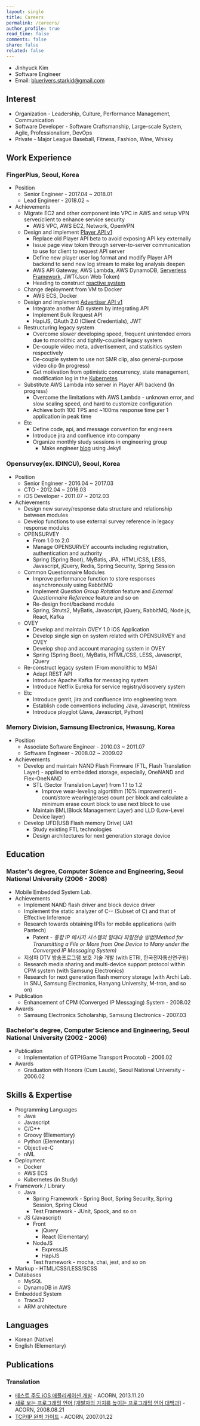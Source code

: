 ```yaml
---
layout: single
title: Careers
permalink: /careers/
author_profile: true
read_time: false
comments: false
share: false
related: false
---
```


* Jinhyuck Kim
* Software Engineer
* Email: [bluerivers.starkid@gmail.com](mailto:bluerivers.starkid@gmail.com)


## Interest

* Organization - Leadership, Culture, Performance Management, Communication
* Software Developer - Software Craftsmanship, Large-scale System, Agile, Professionalism, DevOps
* Private - Major League Baseball, Fitness, Fashion, Wine, Whisky


## Work Experience

### FingerPlus, Seoul, Korea
* Position
  * Senior Engineer - 2017.04 ~ 2018.01
  * Lead Engineer - 2018.02 ~
* Achievements
  * Migrate EC2 and other component into VPC in AWS and setup VPN server/client to enhance service security
    * AWS VPC, AWS EC2, Network, OpenVPN
  * Design and implement [Player API v1](https://developer.video-tag.kr/player/overview.html)
    * Replace old Player API beta to avoid exposing API key externally
    * Issue page view token through server-to-server communication to use for client to request API server
    * Define new player user log format and modify Player API backend to send new log stream to make log analysis deepen
    * AWS API Gateway, AWS Lambda, AWS DynamoDB, [Serverless Framework](https://serverless.com/), JWT(Json Web Token)
    * Heading to construct [reactive system](https://www.reactivemanifesto.org/)
  * Change deployment from VM to Docker
    * AWS ECS, Docker
  * Design and implement [Advertiser API v1](https://developer.video-tag.kr/advertiser/overview.html)
    * Integrate another AD system by integrating API
    * Implement Bulk Request API
    * HapiJS, OAuth 2.0 (Client Credentials), JWT
  * Restructuring legacy system
    * Overcome slower developing speed, frequent unintended errors due to monolithic and tightly-coupled legacy system
    * De-couple video meta, advertisement, and statisitics system respectively
    * De-couple system to use not SMR clip, also general-purpose video clip (In progress)
    * Get motivation from optimistic concurrency, state management, modification log in the [Kubernetes](https://kubernetes.io)
  * Substitute AWS Lambda into server in Player API backend (In progress)
    * Overcome the limitations with AWS Lambda - unknown error, and slow scaling speed, and hard to customize configuration
    * Achieve both 100 TPS and ~100ms response time per 1 application in peak time
  * Etc
    * Define code, api, and message convention for engineers
    * Introduce jira and confluence into company
    * Organize monthly study sessions in engineering group
      * Make engineer [blog](https://fingerplus.github.io/) using Jekyll


### Opensurvey(ex. IDINCU), Seoul, Korea
* Position
  * Senior Engineer - 2016.04 ~ 2017.03
  * CTO - 2012.04 ~ 2016.03
  * iOS Developer - 2011.07 ~ 2012.03
* Achievements
  * Design new survey/response data structure and relationship between modules
  * Develop functions to use external survey reference in legacy response modules
  * OPENSURVEY
    * From 1.0 to 2.0
    * Manage OPENSURVEY accounts including registration, authentication and authority
    * Spring (Spring Boot), MyBatis, JPA, HTML/CSS, LESS, Javascript, jQuery, Redis, Spring Security, Spring Session
  * Common Questionnaire Modules
    * Improve performance function to store responses asynchronously using RabbitMQ
    * Implement _Question Group Rotation_ feature and _External Questionnaire Reference_ feature and so on
    * Re-design front/backend module
    * Spring, Struts2, MyBatis, Javascript, jQuery, RabbitMQ, Node.js, React, Kafka
  * OVEY
    * Develop and maintain OVEY 1.0 iOS Application
    * Develop single sign on system related with OPENSURVEY and OVEY
    * Develop shop and account managing system in OVEY
    * Spring (Spring Boot), MyBatis, HTML/CSS, LESS, Javascript, jQuery
  * Re-construct legacy system (From monolithic to MSA)
    * Adapt REST API
    * Introduce Apache Kafka for messaging system
    * Introduce Netflix Eureka for service registry/discovery system
  * Etc
    * Introduce gerrit, jira and confluence into engineering team
    * Establish code conventions including Java, Javascript, html/css
    * Introduce ployglot (Java, Javascript, Python)


### Memory Division, Samsung Electronics, Hwasung, Korea
* Position
  * Associate Software Engineer - 2010.03 ~ 2011.07
  * Software Engineer - 2008.02 ~ 2009.02
* Achievements
  * Develop and maintain NAND Flash Firmware (FTL, Flash Translation Layer) - applied to embedded storage, especially, OneNAND and Flex-OneNAND
    * STL (Sector Translation Layer) from 1.1 to 1.2
      * Improve wear-leveling algortithm (10% improvement) - count/store wearing(erase) count per block and calculate a minimum erase count block to use next block to use
    * Maintain BML(Block Management Layer) and LLD (Low-Level Device layer)
  * Develop UFD(USB Flash memory Drive) UA1
    * Study existing FTL technologies
    * Design architectures for next generation storage device


## Education

### Master's degree, Computer Science and Engineering, Seoul National University (2006 - 2008)
* Mobile Embedded System Lab.
* Achievements
  * Implement NAND flash driver and block device driver
  * Implement the static analyzer of C-- (Subset of C) and that of Effective Inference
  * Research towards obtaining IPRs for mobile applications (with Pantech)
    * Patent - _통합 IP 메시지 시스템의 일대다 파일전송 방법(Method for Transmitting a File or More from One Device to Many under the Converged IP Messaging System)_
  * 지상파 DTV 방송프로그램 보호 기술 개발 (with ETRI, 한국전자통신연구원)
  * Research media sharing and multi-device support protocol within CPM system (with Samsung Electronics)
  * Research for next generation flash memory storage (with Archi Lab. in SNU, Samsung Electronics, Hanyang University, M-tron, and so on)
* Publication
  * Enhancement of CPM (Converged IP Messaging) System - 2008.02
* Awards
  * Samsung Electronics Scholarship, Samsung Electronics - 2007.03


### Bachelor's degree, Computer Science and Engineering, Seoul National University (2002 - 2006)
* Publication
  * Implementation of GTP(Game Transport Procotol) - 2006.02
* Awards
  * Graduation with Honors (Cum Laude), Seoul National University - 2006.02


## Skills & Expertise
* Programming Languages
  * Java
  * Javascript
  * C/C++
  * Groovy (Elementary)
  * Python (Elementary)
  * Objective-C
  * nML
* Deployment
  * Docker
  * AWS ECS
  * Kubernetes (in Study)
* Framework / Library
  * Java
    * Spring Framework - Spring Boot, Spring Security, Spring Session, Spring Cloud
    * Test Framework - JUnit, Spock, and so on
  * JS (Javascript)
    * Front
      * jQuery
      * React (Elementary)
    * NodeJS
      * ExpressJS
      * HapiJS
    * Test framework - mocha, chai, jest, and so on
* Markup - HTML/CSS/LESS/SCSS
* Databases
  * MySQL
  * DynamoDB in AWS
* Embedded System
  * Trace32
  * ARM architecture


## Languages
* Korean (Native)
* English (Elementary)


## Publications

### Translation
* [테스트 주도 iOS 애플리케이션 개발](http://www.acornpub.co.kr/book/test-driven-ios) - ACORN, 2013.11.20
* [새로 보는 프로그래밍 언어 \[개발자의 가치를 높이는 프로그래밍 언어 대백과\]](http://www.acornpub.co.kr/book/programming-language) - ACORN, 2008.08.21
* [TCP/IP 완벽 가이드](http://www.acornpub.co.kr/book/tcpip) - ACORN, 2007.01.22
